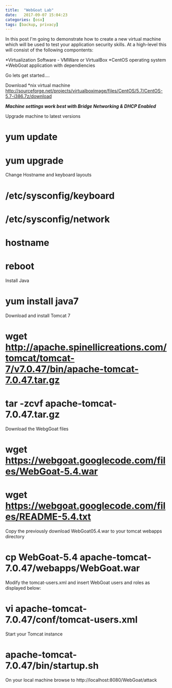 ```yaml
---
title:  "WebGoat Lab"
date:   2017-09-07 15:04:23
categories: [osx]
tags: [backup, privacy]
---
```

In this post I'm going to demonstrate how to create a new virtual machine which will be used to test your application security skills.  At a high-level this will consist of the following compontents:

*Virtualization Software - VMWare or VirtualBox
*CentOS operating system
*WebGoat application with dependiencies

Go lets get started....

Download *nix virtual machine
http://sourceforge.net/projects/virtualboximage/files/CentOS/5.7/CentOS-5.7-i386.7z/download
 
***Machine settings work best with Bridge Networking & DHCP Enabled***
 
Upgrade machine to latest versions
# yum update
# yum upgrade
 
Change Hostname and keyboard layouts
# /etc/sysconfig/keyboard
# /etc/sysconfig/network
 
# hostname <insert hostname>
 
# reboot
 
Install Java
# yum install java7
 
Download and install Tomcat 7
# wget http://apache.spinellicreations.com/tomcat/tomcat-7/v7.0.47/bin/apache-tomcat-7.0.47.tar.gz
# tar -zcvf apache-tomcat-7.0.47.tar.gz
 
Download the WebgGoat files
# wget https://webgoat.googlecode.com/files/WebGoat-5.4.war
# wget https://webgoat.googlecode.com/files/README-5.4.txt
 
Copy the previously download WebGoat05.4.war to your tomcat webapps directory
# cp WebGoat-5.4 apache-tomcat-7.0.47/webapps/WebGoat.war
 
Modify the tomcat-users.xml and insert WebGoat users and roles as displayed below:
# vi apache-tomcat-7.0.47/conf/tomcat-users.xml
 
<tomcat-users>
      <role rolename="webgoat_basic"/>
      <role rolename="webgoat_admin"/>
      <role rolename="webgoat_user"/>
      <role rolename="tomcat"/>
      <user password="webgoat" roles="webgoat_admin" username="webgoat"/>
      <user password="basic" roles="webgoat_user,webgoat_basic" username="basic"/>
      <user password="tomcat" roles="tomcat" username="tomcat"/>
      <user password="guest" roles="webgoat_user" username="guest"/>
    </tomcat-users>
 
Start your Tomcat instance
# apache-tomcat-7.0.47/bin/startup.sh
 
On your local machine browse to http://localhost:8080/WebGoat/attack
